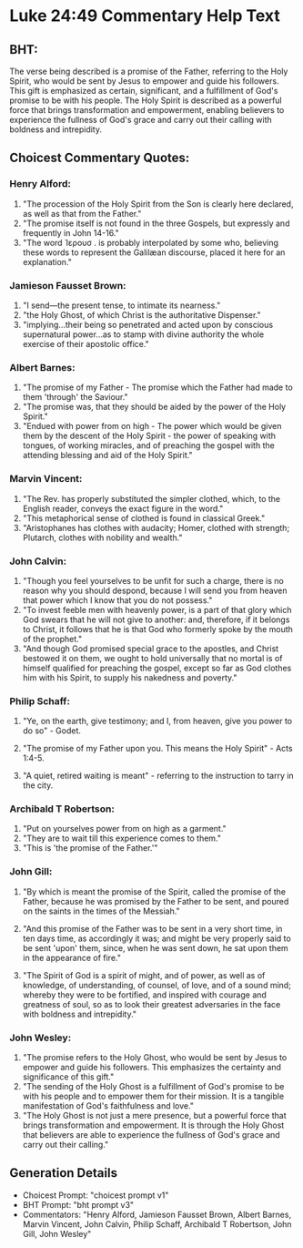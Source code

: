 # Luke 24:49 Commentary Help Text

## BHT:
The verse being described is a promise of the Father, referring to the Holy Spirit, who would be sent by Jesus to empower and guide his followers. This gift is emphasized as certain, significant, and a fulfillment of God's promise to be with his people. The Holy Spirit is described as a powerful force that brings transformation and empowerment, enabling believers to experience the fullness of God's grace and carry out their calling with boldness and intrepidity.

## Choicest Commentary Quotes:
### Henry Alford:
1. "The procession of the Holy Spirit from the Son is clearly here declared, as well as that from the Father." 
2. "The promise itself is not found in the three Gospels, but expressly and frequently in John 14-16."
3. "The word Ἱερουσ . is probably interpolated by some who, believing these words to represent the Galilæan discourse, placed it here for an explanation."

### Jamieson Fausset Brown:
1. "I send—the present tense, to intimate its nearness."
2. "the Holy Ghost, of which Christ is the authoritative Dispenser."
3. "implying...their being so penetrated and acted upon by conscious supernatural power...as to stamp with divine authority the whole exercise of their apostolic office."

### Albert Barnes:
1. "The promise of my Father - The promise which the Father had made to them 'through' the Saviour."
2. "The promise was, that they should be aided by the power of the Holy Spirit."
3. "Endued with power from on high - The power which would be given them by the descent of the Holy Spirit - the power of speaking with tongues, of working miracles, and of preaching the gospel with the attending blessing and aid of the Holy Spirit."

### Marvin Vincent:
1. "The Rev. has properly substituted the simpler clothed, which, to the English reader, conveys the exact figure in the word."
2. "This metaphorical sense of clothed is found in classical Greek."
3. "Aristophanes has clothes with audacity; Homer, clothed with strength; Plutarch, clothes with nobility and wealth."

### John Calvin:
1. "Though you feel yourselves to be unfit for such a charge, there is no reason why you should despond, because I will send you from heaven that power which I know that you do not possess."
2. "To invest feeble men with heavenly power, is a part of that glory which God swears that he will not give to another: and, therefore, if it belongs to Christ, it follows that he is that God who formerly spoke by the mouth of the prophet."
3. "And though God promised special grace to the apostles, and Christ bestowed it on them, we ought to hold universally that no mortal is of himself qualified for preaching the gospel, except so far as God clothes him with his Spirit, to supply his nakedness and poverty."

### Philip Schaff:
1. "Ye, on the earth, give testimony; and I, from heaven, give you power to do so" - Godet. 

2. "The promise of my Father upon you. This means the Holy Spirit" - Acts 1:4-5.

3. "A quiet, retired waiting is meant" - referring to the instruction to tarry in the city.

### Archibald T Robertson:
1. "Put on yourselves power from on high as a garment."
2. "They are to wait till this experience comes to them."
3. "This is 'the promise of the Father.'"

### John Gill:
1. "By which is meant the promise of the Spirit, called the promise of the Father, because he was promised by the Father to be sent, and poured on the saints in the times of the Messiah." 

2. "And this promise of the Father was to be sent in a very short time, in ten days time, as accordingly it was; and might be very properly said to be sent 'upon' them, since, when he was sent down, he sat upon them in the appearance of fire." 

3. "The Spirit of God is a spirit of might, and of power, as well as of knowledge, of understanding, of counsel, of love, and of a sound mind; whereby they were to be fortified, and inspired with courage and greatness of soul, so as to look their greatest adversaries in the face with boldness and intrepidity."

### John Wesley:
1. "The promise refers to the Holy Ghost, who would be sent by Jesus to empower and guide his followers. This emphasizes the certainty and significance of this gift."
2. "The sending of the Holy Ghost is a fulfillment of God's promise to be with his people and to empower them for their mission. It is a tangible manifestation of God's faithfulness and love."
3. "The Holy Ghost is not just a mere presence, but a powerful force that brings transformation and empowerment. It is through the Holy Ghost that believers are able to experience the fullness of God's grace and carry out their calling."


## Generation Details
- Choicest Prompt: "choicest prompt v1"
- BHT Prompt: "bht prompt v3"
- Commentators: "Henry Alford, Jamieson Fausset Brown, Albert Barnes, Marvin Vincent, John Calvin, Philip Schaff, Archibald T Robertson, John Gill, John Wesley"
